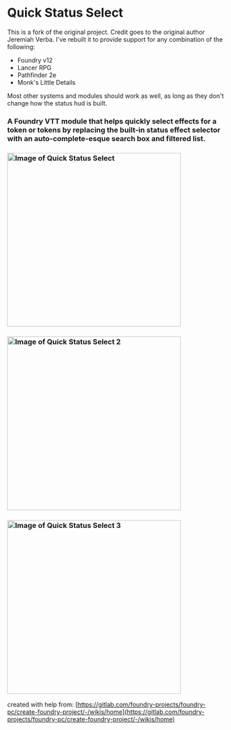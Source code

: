 # Quick Status Select
This is a fork of the original project. Credit goes to the original author Jeremiah Verba. I've rebuilt it to provide support for any combination of the following:
- Foundry v12
- Lancer RPG
- Pathfinder 2e
- Monk's Little Details

Most other systems and modules should work as well, as long as they don't change how the status hud is built.
### A Foundry VTT module that helps quickly select effects for a token or tokens by replacing the built-in status effect selector with an auto-complete-esque search box and filtered list.
### <img src="https://raw.githubusercontent.com/jeremiahverba/qss/main/qss-empty.png" alt="Image of Quick Status Select" width=400/>
### <img src="https://raw.githubusercontent.com/jeremiahverba/qss/main/qss-example1.png" alt="Image of Quick Status Select 2" width=400/>
### <img src="https://raw.githubusercontent.com/jeremiahverba/qss/main/qss-example2.png" alt="Image of Quick Status Select 3" width=400/>
created with help from: [https://gitlab.com/foundry-projects/foundry-pc/create-foundry-project/-/wikis/home](https://gitlab.com/foundry-projects/foundry-pc/create-foundry-project/-/wikis/home)
